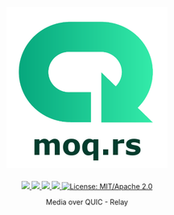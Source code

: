<h1 align="center">
 <a href="https://moq.rs"><img src="https://raw.githubusercontent.com/moq-rs/moq-rs.github.io/master/res/moq-rs.png" alt="moq.rs"></a>
 <br>
</h1>
<p align="center">
 <a href="https://github.com/moq-rs/moq/actions">
  <img src="https://github.com/moq-rs/moq/workflows/cargo/badge.svg">
 </a>
 <a href="https://deps.rs/repo/github/moq-rs/moq">
  <img src="https://deps.rs/repo/github/moq-rs/moq/status.svg">
 </a>
 <a href="https://crates.io/crates/moqr">
  <img src="https://img.shields.io/crates/v/moqr.svg">
 </a>
 <a href="https://docs.rs/moqr">
  <img src="https://docs.rs/moqr/badge.svg">
 </a>
 <a href="https://doc.rust-lang.org/1.6.0/complement-project-faq.html#why-dual-mitasl2-license">
  <img src="https://img.shields.io/badge/license-MIT%2FApache--2.0-blue" alt="License: MIT/Apache 2.0">
 </a>
</p>
<p align="center">
 Media over QUIC - Relay
</p>

